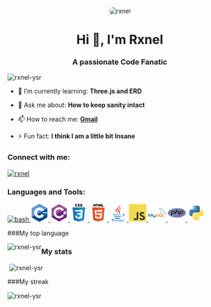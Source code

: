 <p align="center">
  <img src="https://github.com/user-attachments/assets/a563a16f-64db-4e26-af8f-ad3e0837f1d3" alt="rxnel" style="border-radius: 25px;" />
</p>
<h1 align="center">Hi 👋, I'm Rxnel</h1>
<h3 align="center">A passionate Code Fanatic</h3>

<p align="left"> <img src="https://komarev.com/ghpvc/?username=rxnel-ysr&label=Profile%20views&color=0e75b6&style=flat" alt="rxnel-ysr" /> </p>

- 🌱 I’m currently learning:  **Three.js and ERD**

- 💬 Ask me about:  **How to keep sanity intact**

- 📫 How to reach me:  **[Gmail](mailto:myusronelyadi@gmail.com)**

- ⚡ Fun fact:  **I think I am a little bit Insane**

<h3 align="left">Connect with me:</h3>
<p align="left">
<a href="https://stackoverflow.com/users/27501976/rxnel" target="blank"><img align="center" src="https://raw.githubusercontent.com/rahuldkjain/github-profile-readme-generator/master/src/images/icons/Social/stack-overflow.svg" alt="rxnel" height="30" width="40" /></a>
</p>

<h3 align="left">Languages and Tools:</h3>
<p align="left"> <a href="https://www.gnu.org/software/bash/" target="_blank" rel="noreferrer"> <img src="https://www.vectorlogo.zone/logos/gnu_bash/gnu_bash-icon.svg" alt="bash" width="40" height="40"/> </a> <a href="https://www.w3schools.com/cpp/" target="_blank" rel="noreferrer"> <img src="https://raw.githubusercontent.com/devicons/devicon/master/icons/cplusplus/cplusplus-original.svg" alt="cplusplus" width="40" height="40"/> </a> <a href="https://www.w3schools.com/cs/" target="_blank" rel="noreferrer"> <img src="https://raw.githubusercontent.com/devicons/devicon/master/icons/csharp/csharp-original.svg" alt="csharp" width="40" height="40"/> </a> <a href="https://www.w3schools.com/css/" target="_blank" rel="noreferrer"> <img src="https://raw.githubusercontent.com/devicons/devicon/master/icons/css3/css3-original-wordmark.svg" alt="css3" width="40" height="40"/> </a> <a href="https://www.w3.org/html/" target="_blank" rel="noreferrer"> <img src="https://raw.githubusercontent.com/devicons/devicon/master/icons/html5/html5-original-wordmark.svg" alt="html5" width="40" height="40"/> </a> <a href="https://www.java.com" target="_blank" rel="noreferrer"> <img src="https://raw.githubusercontent.com/devicons/devicon/master/icons/java/java-original.svg" alt="java" width="40" height="40"/> </a> <a href="https://developer.mozilla.org/en-US/docs/Web/JavaScript" target="_blank" rel="noreferrer"> <img src="https://raw.githubusercontent.com/devicons/devicon/master/icons/javascript/javascript-original.svg" alt="javascript" width="40" height="40"/> </a> <a href="https://www.mysql.com/" target="_blank" rel="noreferrer"> <img src="https://raw.githubusercontent.com/devicons/devicon/master/icons/mysql/mysql-original-wordmark.svg" alt="mysql" width="40" height="40"/> </a> <a href="https://www.php.net" target="_blank" rel="noreferrer"> <img src="https://raw.githubusercontent.com/devicons/devicon/master/icons/php/php-original.svg" alt="php" width="40" height="40"/> </a> <a href="https://www.python.org" target="_blank" rel="noreferrer"> <img src="https://raw.githubusercontent.com/devicons/devicon/master/icons/python/python-original.svg" alt="python" width="40" height="40"/> </a> </p>

###My top language

<p><img align="left" src="https://github-readme-stats.vercel.app/api/top-langs?username=rxnel-ysr&show_icons=true&locale=en&layout=compact" alt="rxnel-ysr" /></p>

### My stats

<p>&nbsp;<img align="center" src="https://github-readme-stats.vercel.app/api?username=rxnel-ysr&show_icons=true&locale=en" alt="rxnel-ysr" /></p>

###My streak

<p><img align="center" src="https://github-readme-streak-stats.herokuapp.com/?user=rxnel-ysr&" alt="rxnel-ysr" /></p>

<!---
Rxnel-ysr/Rxnel-ysr is a ✨ special ✨ repository because its `README.md` (this file) appears on your GitHub profile.
You can click the Preview link to take a look at your changes.
--->
